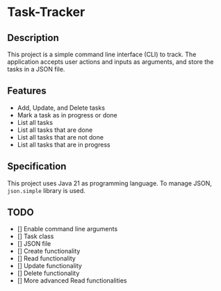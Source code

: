 # Task-Tracker

## Description
This project is a simple command line interface (CLI) to track. The application accepts user actions and inputs as arguments, and store the tasks in a JSON file.

## Features
- Add, Update, and Delete tasks
- Mark a task as in progress or done
- List all tasks
- List all tasks that are done
- List all tasks that are not done
- List all tasks that are in progress

## Specification
This project uses Java 21 as programming language. To manage JSON, `json.simple` library is used.

## TODO
- [] Enable command line arguments
- [] Task class
- [] JSON file
- [] Create functionality
- [] Read functionality
- [] Update functionality
- [] Delete functionality
- [] More advanced Read functionalities



